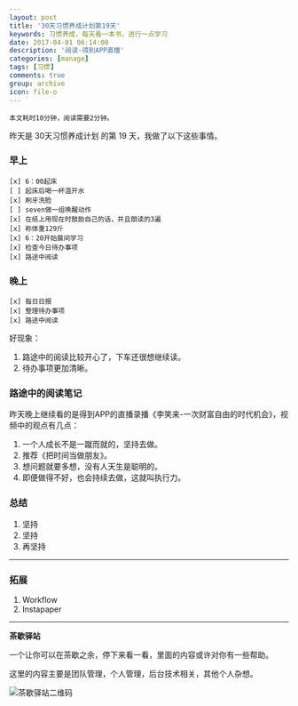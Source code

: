 ```yaml
---
layout: post
title: '30天习惯养成计划第19天'
keywords: 习惯养成，每天看一本书，进行一点学习
date: 2017-04-01 06:14:00
description: '阅读-得到APP直播'
categories: [manage]
tags: [习惯]
comments: true
group: archive
icon: file-o
---
```


	本文耗时10分钟，阅读需要2分钟。

<!--more-->

昨天是 30天习惯养成计划 的第 19 天，我做了以下这些事情。

### 早上 ###

	[x] 6：00起床
	[ ] 起床后喝一杯温开水
	[x] 刷牙洗脸
	[ ] seven做一组唤醒动作
	[x] 在纸上用现在时鼓励自己的话，并且朗读的3遍
	[x] 称体重129斤
	[x] 6：20开始晨间学习
	[x] 检查今日待办事项
	[x] 路途中阅读

### 晚上 ###

	[x] 每日日报
	[x] 整理待办事项
	[x] 路途中阅读

好现象：

1. 路途中的阅读比较开心了，下车还很想继续读。
2. 待办事项更加清晰。

### 路途中的阅读笔记 ###

昨天晚上继续看的是得到APP的直播录播《李笑来-一次财富自由的时代机会》，视频中的观点有几点：

1. 一个人成长不是一蹴而就的，坚持去做。
2. 推荐《把时间当做朋友》。
3. 想问题就要多想，没有人天生是聪明的。
4. 即便做得不好，也会持续去做，这就叫执行力。

### 总结 ###

1. 坚持
2. 坚持
3. 再坚持

----

### 拓展 ###

1. Workflow
2. Instapaper

----

**茶歇驿站**

一个让你可以在茶歇之余，停下来看一看，里面的内容或许对你有一些帮助。

这里的内容主要是团队管理，个人管理，后台技术相关，其他个人杂想。

![茶歇驿站二维码](http://ww4.sinaimg.cn/large/824dcde4gw1f358o5j022j20by0bywf8.jpg)

